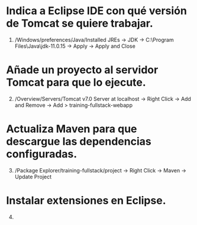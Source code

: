 # Indica a Eclipse IDE con qué versión de Tomcat se quiere trabajar.
1. /Windows/preferences/Java/Installed JREs 
        -> JDK
        -> C:\Program Files\Java\jdk-11.0.15 
        -> Apply 
        -> Apply and Close

# Añade un proyecto al servidor Tomcat para que lo ejecute.
2. /Overview/Servers/Tomcat v7.0 Server at localhost 
        -> Right Click 
        -> Add and Remove
        -> Add > training-fullstack-webapp

# Actualiza Maven para que descargue las dependencias configuradas.
3. /Package Explorer/training-fullstack/project 
        -> Right Click
        -> Maven
        -> Update Project

# Instalar extensiones en Eclipse.
4. 